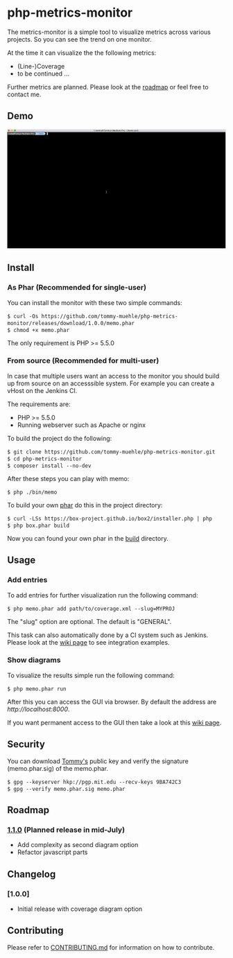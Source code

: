 # php-metrics-monitor

The metrics-monitor is a simple tool to visualize metrics across various projects.
So you can see the trend on one monitor.

At the time it can visualize the the following metrics:

* (Line-)Coverage 
* to be continued ...

Further metrics are planned. Please look at the [roadmap](#roadmap) or feel free
to contact me.

## Demo

![demo](resources/memo.gif)

## <a name="install"></a> Install

### As Phar (Recommended for single-user)

You can install the monitor with these two simple commands:

```
$ curl -Os https://github.com/tommy-muehle/php-metrics-monitor/releases/download/1.0.0/memo.phar
$ chmod +x memo.phar
```

The only requirement is PHP >= 5.5.0

### From source (Recommended for multi-user)

In case that multiple users want an access to the monitor you should build up from source on
an accesssible system. For example you can create a vHost on the Jenkins CI.

The requirements are:
- PHP >= 5.5.0
- Running webserver such as Apache or nginx

To build the project do the following:

```
$ git clone https://github.com/tommy-muehle/php-metrics-monitor.git
$ cd php-metrics-monitor
$ composer install --no-dev
```

After these steps you can play with memo:
 
```
$ php ./bin/memo
``` 

To build your own [phar](http://php.net/manual/en/book.phar.php) do this in the project directory:

```
$ curl -LSs https://box-project.github.io/box2/installer.php | php
$ php box.phar build
```

Now you can found your own phar in the [build](build) directory.

## <a name="usage"></a> Usage

### Add entries

To add entries for further visualization run the following command:

```
$ php memo.phar add path/to/coverage.xml --slug=MYPROJ
```

The "slug" option are optional. The default is "GENERAL".

This task can also automatically done by a CI system such as Jenkins. Please look at the 
[wiki page](https://github.com/tommy-muehle/php-metrics-monitor/wiki/Integration-in-CI-system) to see integration examples.

### Show diagrams

To visualize the results simple run the following command:

```
$ php memo.phar run
```

After this you can access the GUI via browser. 
By default the address are *http://localhost:8000*.

If you want permanent access to the GUI then take a look at 
this [wiki page](https://github.com/tommy-muehle/php-metrics-monitor/wiki/Run-GUI-as-MacOS-daemon).

## <a name="security"></a> Security

You can download [Tommy's](https://github.com/tommy-muehle) public key and verify the 
signature (memo.phar.sig) of the memo.phar.

```
$ gpg --keyserver hkp://pgp.mit.edu --recv-keys 9BA742C3
$ gpg --verify memo.phar.sig memo.phar
```

## <a name="roadmap"></a> Roadmap

### [1.1.0](https://github.com/tommy-muehle/php-metrics-monitor/tree/release/1.1.0) (Planned release in mid-July)

- Add complexity as second diagram option 
- Refactor javascript parts

## Changelog

### [1.0.0]

- Initial release with coverage diagram option

## <a name="contribute"></a> Contributing

Please refer to [CONTRIBUTING.md](CONTRIBUTING.md) for information on how to contribute.
